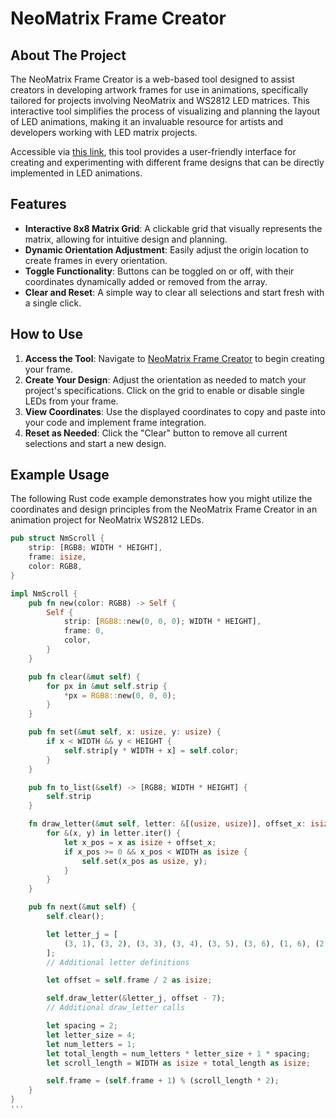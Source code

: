 # NeoMatrix Frame Creator

## About The Project

The NeoMatrix Frame Creator is a web-based tool designed to assist creators in developing artwork frames for use in animations, specifically tailored for projects involving NeoMatrix and WS2812 LED matrices. This interactive tool simplifies the process of visualizing and planning the layout of LED animations, making it an invaluable resource for artists and developers working with LED matrix projects.

Accessible via [this link](https://technical-1.github.io/NeoMatrix-FrameCreator/), this tool provides a user-friendly interface for creating and experimenting with different frame designs that can be directly implemented in LED animations.

## Features

- **Interactive 8x8 Matrix Grid**: A clickable grid that visually represents the matrix, allowing for intuitive design and planning.
- **Dynamic Orientation Adjustment**: Easily adjust the origin location to create frames in every orientation.
- **Toggle Functionality**: Buttons can be toggled on or off, with their coordinates dynamically added or removed from the array.
- **Clear and Reset**: A simple way to clear all selections and start fresh with a single click.

## How to Use

1. **Access the Tool**: Navigate to [NeoMatrix Frame Creator](https://technical-1.github.io/NeoMatrix-FrameCreator/) to begin creating your frame.
2. **Create Your Design**: Adjust the orientation as needed to match your project's specifications. Click on the grid to enable or disable single LEDs from your frame.
3. **View Coordinates**: Use the displayed coordinates to copy and paste into your code and implement frame integration.
4. **Reset as Needed**: Click the "Clear" button to remove all current selections and start a new design.

## Example Usage

The following Rust code example demonstrates how you might utilize the coordinates and design principles from the NeoMatrix Frame Creator in an animation project for NeoMatrix WS2812 LEDs.

```rust
pub struct NmScroll {
    strip: [RGB8; WIDTH * HEIGHT],
    frame: isize,
    color: RGB8,
}

impl NmScroll {
    pub fn new(color: RGB8) -> Self {
        Self {
            strip: [RGB8::new(0, 0, 0); WIDTH * HEIGHT],
            frame: 0,
            color,
        }
    }

    pub fn clear(&mut self) {
        for px in &mut self.strip {
            *px = RGB8::new(0, 0, 0);
        }
    }

    pub fn set(&mut self, x: usize, y: usize) {
        if x < WIDTH && y < HEIGHT {
            self.strip[y * WIDTH + x] = self.color;
        }
    }

    pub fn to_list(&self) -> [RGB8; WIDTH * HEIGHT] {
        self.strip
    }

    fn draw_letter(&mut self, letter: &[(usize, usize)], offset_x: isize) {
        for &(x, y) in letter.iter() {
            let x_pos = x as isize + offset_x;
            if x_pos >= 0 && x_pos < WIDTH as isize {
                self.set(x_pos as usize, y);
            }
        }
    }

    pub fn next(&mut self) {
        self.clear();

        let letter_j = [
            (3, 1), (3, 2), (3, 3), (3, 4), (3, 5), (3, 6), (1, 6), (2, 6), (3, 6), (4, 6), (5, 6), (4, 0), (5, 0), (6, 0), (7, 1),
        ];
        // Additional letter definitions

        let offset = self.frame / 2 as isize;

        self.draw_letter(&letter_j, offset - 7);
        // Additional draw_letter calls

        let spacing = 2;
        let letter_size = 4;
        let num_letters = 1;
        let total_length = num_letters * letter_size + 1 * spacing;
        let scroll_length = WIDTH as isize + total_length as isize;

        self.frame = (self.frame + 1) % (scroll_length * 2);
    }
}
'''
